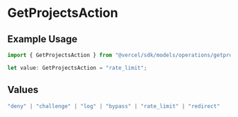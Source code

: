 # GetProjectsAction

## Example Usage

```typescript
import { GetProjectsAction } from "@vercel/sdk/models/operations/getprojects.js";

let value: GetProjectsAction = "rate_limit";
```

## Values

```typescript
"deny" | "challenge" | "log" | "bypass" | "rate_limit" | "redirect"
```
